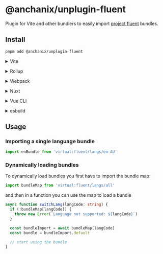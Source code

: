 # @anchanix/unplugin-fluent

Plugin for Vite and other bundlers to easily import
[project fluent](https://projectfluent.org/) bundles.

## Install

```bash
pnpm add @anchanix/unplugin-fluent
```

<details>
<summary>Vite</summary><br>

```ts
// vite.config.ts
import fluent from '@anchanix/unplugin-fluent/vite'

export default defineConfig({
  plugins: [
    fluent({ /* options */ }),
  ],
})
```

Example: [`playground/`](./playground/)

<br></details>

<details>
<summary>Rollup</summary><br>

```ts
// rollup.config.js
import fluent from '@anchanix/unplugin-fluent/rollup'

export default {
  plugins: [
    fluent({ /* options */ }),
  ],
}
```

<br></details>

<details>
<summary>Webpack</summary><br>

```ts
// webpack.config.js
module.exports = {
  /* ... */
  plugins: [
    require('@anchanix/unplugin-fluent/webpack')({ /* options */ })
  ]
}
```

<br></details>

<details>
<summary>Nuxt</summary><br>

```ts
// nuxt.config.js
export default defineNuxtConfig({
  modules: [
    ['@anchanix/unplugin-fluent/nuxt', { /* options */ }],
  ],
})
```

> This module works for both Nuxt 2 and [Nuxt Vite](https://github.com/nuxt/vite)

<br></details>

<details>
<summary>Vue CLI</summary><br>

```ts
// vue.config.js
module.exports = {
  configureWebpack: {
    plugins: [
      require('@anchanix/unplugin-fluent/webpack')({ /* options */ }),
    ],
  },
}
```

<br></details>

<details>
<summary>esbuild</summary><br>

```ts
// esbuild.config.js
import { build } from 'esbuild'
import fluent from '@anchanix/unplugin-fluent/esbuild'

build({
  plugins: [fluent()],
})
```

<br></details>

## Usage

### Importing a single language bundle
```ts
import enBundle from 'virtual:fluent/langs/en-AU'
```

### Dynamically loading bundles
To dynamically load bundles you first have to import the bundle map:
```ts
import bundleMap from 'virtual:fluent/langs/all'
```

and then in a function you can use the map to load a bundle

```ts
async function switchLang(langCode: string) {
  if (!bundleMap[langCode]) {
    throw new Error(`Language not supported: ${langCode}`)
  }

  const bundleImport = await bundleMap[langCode]
  const bundle = bundleImport.default

  // start using the bundle
}
```
